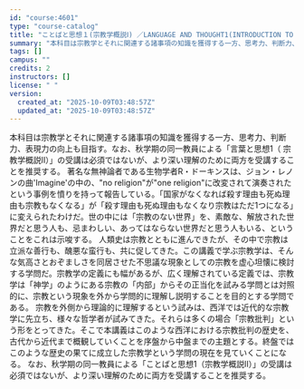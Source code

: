 ```yaml
---
id: "course:4601"
type: "course-catalog"
title: "ことばと思想１(宗教学概説Ⅰ) ／LANGUAGE AND THOUGHT1(INTRODUCTION TO RELIGIOUS STUDIES I)"
summary: "本科目は宗教学とそれに関連する諸事項の知識を獲得する一方、思考力、判断力、表現力の向上も目指す。なお、秋学期の同一教員による「言葉と思想1（ 宗教学概説II）」の受講は必須ではないが、より深い理解のために両方を受講することを推奨する。 著名…"
tags: []
campus: ""
credits: 2
instructors: []
license: " "
version:
  created_at: "2025-10-09T03:48:57Z"
  updated_at: "2025-10-09T03:48:57Z"
---
```


本科目は宗教学とそれに関連する諸事項の知識を獲得する一方、思考力、判断力、表現力の向上も目指す。なお、秋学期の同一教員による「言葉と思想1（ 宗教学概説II）」の受講は必須ではないが、より深い理解のために両方を受講することを推奨する。 著名な無神論者である生物学者R・ドーキンスは、ジョン・レノンの曲'Imagine'の中の、"no religion"が"one religion"に改変されて演奏されたという事例を憤りを持って報告している。「国家がなくなれば殺す理由も死ぬ理由も宗教もなくなる」が「殺す理由も死ぬ理由もなくなり宗教はただ1つになる」に変えられたわけだ。世の中には「宗教のない世界」を、素敵な、解放された世界だと思う人も、忌まわしい、あってはならない世界だと思う人もいる、ということをこれは示唆する。 人類史は宗教とともに進んできたが、その中で宗教は立派な善行も、醜悪な蛮行も、共に促してきた。この講義で学ぶ宗教学は、そんな気高さとおぞましさを同居させた不思議な現象としての宗教を虚心坦懐に検討する学問だ。宗教学の定義にも幅があるが、広く理解されている定義では、宗教学は「神学」のようにある宗教の「内部」からその正当化を試みる学問とは対照的に、宗教という現象を外から学問的に理解し説明することを目的とする学問である。 宗教を外側から理論的に理解するという試みは、西洋では近代的な宗教学に先立ち、様々な哲学者が試みてきた。それらは多くの場合「宗教批判」という形をとってきた。そこで本講義はこのような西洋における宗教批判の歴史を、古代から近代まで概観していくことを序盤から中盤までの主題とする。終盤ではこのような歴史の果てに成立した宗教学という学問の現在を見ていくことになる。 なお、秋学期の同一教員による「ことばと思想1（宗教学概説II）」の受講は必須ではないが、より深い理解のために両方を受講することを推奨する。

